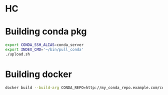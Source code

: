 # HC

# Building conda pkg

```bash
export CONDA_SSH_ALIAS=conda_server
export INDEX_CMD='~/bin/pull_conda'
./upload.sh
```

# Building docker

```bash
docker build --build-arg CONDA_REPO=http://my_conda_repo.example.com/conda/channel .
```
